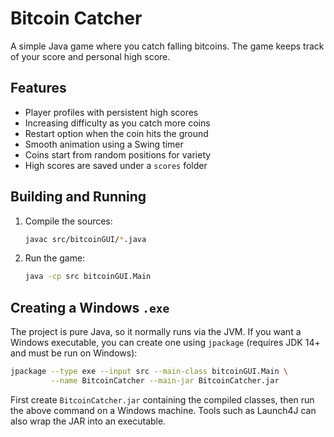 # Bitcoin Catcher

A simple Java game where you catch falling bitcoins. The game keeps track of your score and personal high score.

## Features
- Player profiles with persistent high scores
- Increasing difficulty as you catch more coins
- Restart option when the coin hits the ground
- Smooth animation using a Swing timer
- Coins start from random positions for variety
- High scores are saved under a `scores` folder

## Building and Running
1. Compile the sources:
   ```bash
   javac src/bitcoinGUI/*.java
   ```
2. Run the game:
   ```bash
   java -cp src bitcoinGUI.Main
   ```

## Creating a Windows `.exe`
The project is pure Java, so it normally runs via the JVM. If you want a Windows executable, you can create one using `jpackage` (requires JDK 14+ and must be run on Windows):

```bash
jpackage --type exe --input src --main-class bitcoinGUI.Main \
         --name BitcoinCatcher --main-jar BitcoinCatcher.jar
```

First create `BitcoinCatcher.jar` containing the compiled classes, then run the above command on a Windows machine. Tools such as Launch4J can also wrap the JAR into an executable.
